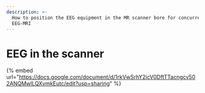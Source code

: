 ```yaml
---
description: >-
  How to position the EEG equipment in the MR scanner bore for concurrent
  EEG-MRI
---
```


# EEG in the scanner



{% embed url="https://docs.google.com/document/d/1rkVwSrhY2icV0DftTTacngcv502ANQMwlLQXvmkEutc/edit?usp=sharing" %}
